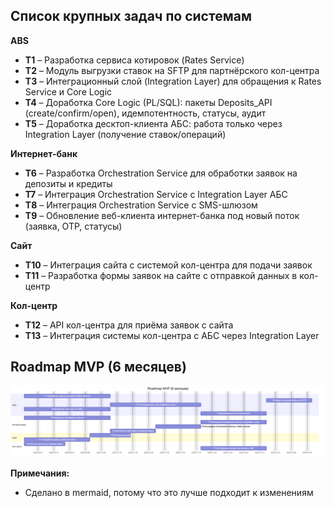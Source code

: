 ## Список крупных задач по системам

**ABS**
- **T1** – Разработка сервиса котировок (Rates Service)
- **T2** – Модуль выгрузки ставок на SFTP для партнёрского кол-центра
- **T3** – Интеграционный слой (Integration Layer) для обращения к Rates Service и Core Logic
- **T4** – Доработка Core Logic (PL/SQL): пакеты Deposits_API (create/confirm/open), идемпотентность, статусы, аудит
- **T5** – Доработка десктоп-клиента АБС: работа только через Integration Layer (получение ставок/операций)

**Интернет-банк**
- **T6** – Разработка Orchestration Service для обработки заявок на депозиты и кредиты
- **T7** – Интеграция Orchestration Service с Integration Layer АБС
- **T8** – Интеграция Orchestration Service с SMS-шлюзом
- **T9** – Обновление веб-клиента интернет-банка под новый поток (заявка, OTP, статусы)

**Сайт**
- **T10** – Интеграция сайта с системой кол-центра для подачи заявок
- **T11** – Разработка формы заявок на сайте с отправкой данных в кол-центр

**Кол-центр**
- **T12** – API кол-центра для приёма заявок с сайта
- **T13** – Интеграция системы кол-центра с АБС через Integration Layer

## Roadmap MVP (6 месяцев)

![img.png](roadmap.png)

**Примечания:**
- Сделано в mermaid, потому что это лучше подходит к изменениям

